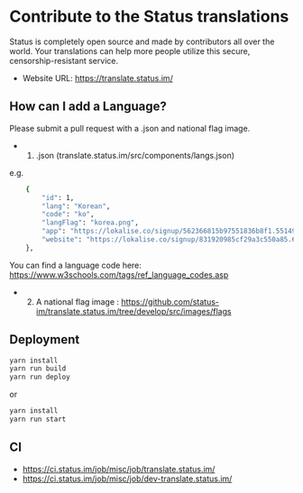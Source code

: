 # Contribute to the Status translations

Status is completely open source and made by contributors all over the world.
Your translations can help more people utilize this secure, censorship-resistant service.

* Website URL: https://translate.status.im/

## How can I add a Language?

Please submit a pull request with a .json and national flag image.

* 1) .json (translate.status.im/src/components/langs.json)

e.g.

```bash
    {
        "id": 1,
        "lang": "Korean",
        "code": "ko",
        "langFlag": "korea.png",
        "app": "https://lokalise.co/signup/562366815b97551836b8f1.55149963/ko/",
        "website": "https://lokalise.co/signup/831920985cf29a3c550a85.62099336/ko/"
    },
```

You can find a language code here: https://www.w3schools.com/tags/ref_language_codes.asp


* 2) A national flag image : https://github.com/status-im/translate.status.im/tree/develop/src/images/flags



## Deployment

```bash
yarn install
yarn run build
yarn run deploy
```

or

```bash
yarn install
yarn run start
```

## CI

* https://ci.status.im/job/misc/job/translate.status.im/
* https://ci.status.im/job/misc/job/dev-translate.status.im/
